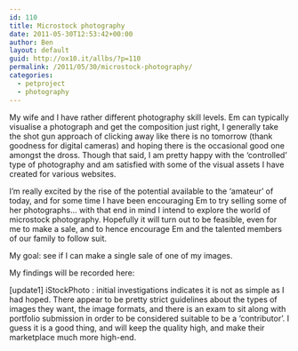 ```yaml
---
id: 110
title: Microstock photography
date: 2011-05-30T12:53:42+00:00
author: Ben
layout: default
guid: http://ox10.it/allbs/?p=110
permalink: /2011/05/30/microstock-photography/
categories:
  - petproject
  - photography
---
```

My wife and I have rather different photography skill levels. Em can typically visualise a photograph and get the composition just right, I generally take the shot gun approach of clicking away like there is no tomorrow (thank goodness for digital cameras) and hoping there is the occasional good one amongst the dross. Though that said, I am pretty happy with the &#8216;controlled&#8217; type of photography and am satisfied with some of the visual assets I have created for various websites.

I&#8217;m really excited by the rise of the potential available to the &#8216;amateur&#8217; of today, and for some time I have been encouraging Em to try selling some of her photographs&#8230; with that end in mind I intend to explore the world of microstock photography. Hopefully it will turn out to be feasible, even for me to make a sale, and to hence encourage Em and the talented members of our family to follow suit.

My goal: see if I can make a single sale of one of my images.

My findings will be recorded here:

[update1] iStockPhoto : initial investigations indicates it is not as simple as I had hoped. There appear to be pretty strict guidelines about the types of images they want, the image formats, and there is an exam to sit along with portfolio submission in order to be considered suitable to be a &#8216;contributor&#8217;. I guess it is a good thing, and will keep the quality high, and make their marketplace much more high-end.

&nbsp;

&nbsp;

